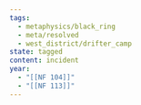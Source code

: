 ```yaml
---
tags:
  - metaphysics/black_ring
  - meta/resolved
  - west_district/drifter_camp
state: tagged
content: incident
year:
  - "[[NF 104]]"
  - "[[NF 113]]"
---
```

